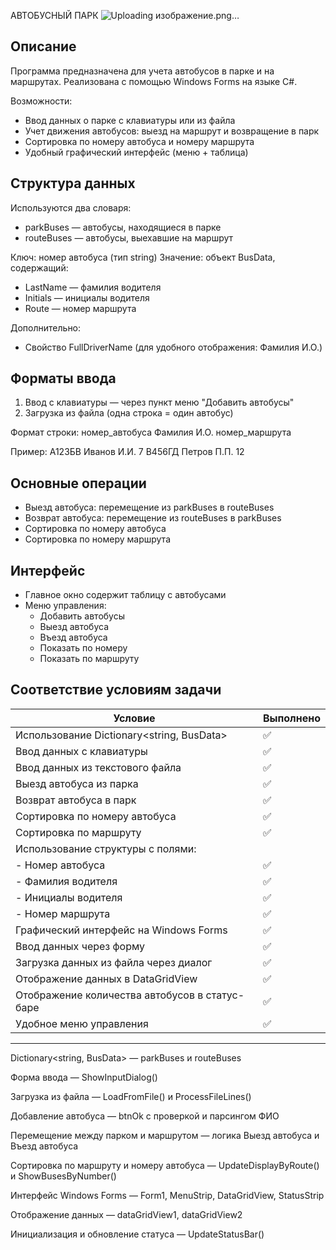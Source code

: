 АВТОБУСНЫЙ ПАРК
![Uploading изображение.png…]()

Описание
---------
Программа предназначена для учета автобусов в парке и на маршрутах. Реализована с помощью Windows Forms на языке C#.

Возможности:
- Ввод данных о парке с клавиатуры или из файла
- Учет движения автобусов: выезд на маршрут и возвращение в парк
- Сортировка по номеру автобуса и номеру маршрута
- Удобный графический интерфейс (меню + таблица)

Структура данных
----------------
Используются два словаря:
- parkBuses — автобусы, находящиеся в парке
- routeBuses — автобусы, выехавшие на маршрут

Ключ: номер автобуса (тип string)
Значение: объект BusData, содержащий:
  - LastName — фамилия водителя
  - Initials — инициалы водителя
  - Route — номер маршрута

Дополнительно:
  - Свойство FullDriverName (для удобного отображения: Фамилия И.О.)

Форматы ввода
-------------
1. Ввод с клавиатуры — через пункт меню "Добавить автобусы"
2. Загрузка из файла (одна строка = один автобус)

Формат строки:
  номер_автобуса Фамилия И.О. номер_маршрута

Пример:
  А123БВ Иванов И.И. 7
  В456ГД Петров П.П. 12

Основные операции
-----------------
- Выезд автобуса: перемещение из parkBuses в routeBuses
- Возврат автобуса: перемещение из routeBuses в parkBuses
- Сортировка по номеру автобуса
- Сортировка по номеру маршрута

Интерфейс
---------
- Главное окно содержит таблицу с автобусами
- Меню управления:
  - Добавить автобусы
  - Выезд автобуса
  - Въезд автобуса
  - Показать по номеру
  - Показать по маршруту

Соответствие условиям задачи
----------------------------
| Условие                                         | Выполнено |
|--------------------------------------------------|-----------|
| Использование Dictionary<string, BusData>        | ✅         |
| Ввод данных с клавиатуры                         | ✅         |
| Ввод данных из текстового файла                  | ✅         |
| Выезд автобуса из парка                          | ✅         |
| Возврат автобуса в парк                          | ✅         |
| Сортировка по номеру автобуса                    | ✅         |
| Сортировка по маршруту                           | ✅         |
| Использование структуры с полями:                |           |
|   - Номер автобуса                               | ✅         |
|   - Фамилия водителя                             | ✅         |
|   - Инициалы водителя                            | ✅         |
|   - Номер маршрута                               | ✅         |
| Графический интерфейс на Windows Forms           | ✅         |
| Ввод данных через форму                          | ✅         |
| Загрузка данных из файла через диалог            | ✅         |
| Отображение данных в DataGridView                | ✅         |
| Отображение количества автобусов в статус-баре   | ✅         |
| Удобное меню управления                          | ✅         |

----------------------------
Dictionary<string, BusData> — parkBuses и routeBuses

Форма ввода — ShowInputDialog()

Загрузка из файла — LoadFromFile() и ProcessFileLines()

Добавление автобуса — btnOk с проверкой и парсингом ФИО

Перемещение между парком и маршрутом — логика Выезд автобуса и Въезд автобуса

Сортировка по маршруту и номеру автобуса — UpdateDisplayByRoute() и ShowBusesByNumber()

Интерфейс Windows Forms — Form1, MenuStrip, DataGridView, StatusStrip

Отображение данных — dataGridView1, dataGridView2

Инициализация и обновление статуса — UpdateStatusBar()

